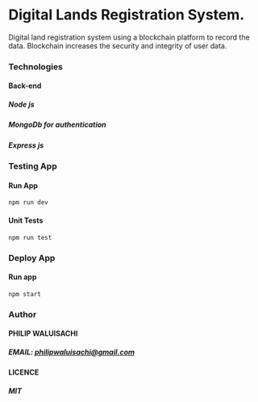 # Digital Lands Registration System.
Digital land registration system using a blockchain platform to record the data.
Blockchain increases the security and integrity of user data.
### Technologies
#### Back-end
##### Node js
##### MongoDb for authentication
##### Express js
### Testing App
#### Run App
```
npm run dev
```
#### Unit Tests
```
npm run test
```
### Deploy App
#### Run app
```
npm start
```

### Author
#### PHILIP WALUISACHI
##### EMAIL: philipwaluisachi@gmail.com

#### LICENCE
##### MIT

